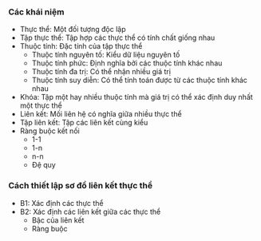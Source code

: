 ### Các khái niệm
- Thực thể: Một đối tượng độc lập
- Tập thực thể: Tập hợp các thực thể có tính chất giống nhau
- Thuộc tính: Đặc tính của tập thực thể
	- Thuộc tính nguyên tố: Kiểu dữ liệu nguyên tố
	- Thuộc tính phức: Định nghĩa bởi các thuộc tính khác nhau
	- Thuộc tính đa trị: Có thể nhận nhiều giá trị
	- Thuộc tính suy diễn: Có thể tính toán được từ các thuộc tính khác nhau
- Khóa: Tập một hay nhiều thuộc tính mà giá trị có thể xác định duy nhất một thực thể
- Liên kết: Mối liên hệ có nghĩa giữa nhiều thực thể
- Tập liên kết: Tập các liên kết cùng kiểu
- Ràng buộc kết nối
	- 1-1
	- 1-n
	- n-n
	- Đệ quy
### Cách thiết lập sơ đồ liên kết thực thể
- B1: Xác định các thực thể
- B2: Xác định các liên kết giữa các thực thể
	- Bậc của liên kết
	- Ràng buộc